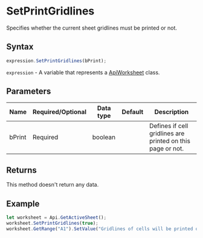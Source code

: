 # SetPrintGridlines

Specifies whether the current sheet gridlines must be printed or not.

## Syntax

```javascript
expression.SetPrintGridlines(bPrint);
```

`expression` - A variable that represents a [ApiWorksheet](../ApiWorksheet.md) class.

## Parameters

| **Name** | **Required/Optional** | **Data type** | **Default** | **Description** |
| ------------- | ------------- | ------------- | ------------- | ------------- |
| bPrint | Required | boolean |  | Defines if cell gridlines are printed on this page or not. |

## Returns

This method doesn't return any data.

## Example



```javascript editor-xlsx
let worksheet = Api.GetActiveSheet();
worksheet.SetPrintGridlines(true);
worksheet.GetRange("A1").SetValue("Gridlines of cells will be printed on this page: " + worksheet.GetPrintGridlines());
```
